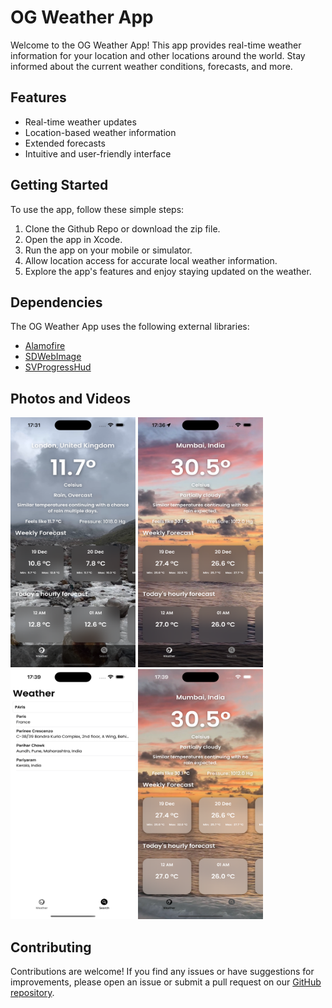 <h1>OG Weather App</h1>
<p>Welcome to the OG Weather App! This app provides real-time weather information for your location and other locations around the world. Stay informed about the current weather conditions, forecasts, and more.</p>
<h2>Features</h2>
  <ul>
        <li>Real-time weather updates</li>
        <li>Location-based weather information</li>
        <li>Extended forecasts</li>
        <li>Intuitive and user-friendly interface</li>
  </ul>
 <h2>Getting Started</h2>
    <p>To use the app, follow these simple steps:</p>
    <ol>
        <li>Clone the Github Repo or download the zip file.</li>
        <li>Open the app in Xcode.</li>
      <li>Run the app on your mobile or simulator. </li>
        <li>Allow location access for accurate local weather information.</li>
        <li>Explore the app's features and enjoy staying updated on the weather.</li>
    </ol>
   <h2>Dependencies</h2>
    <p>The OG Weather App uses the following external libraries:</p>
    <ul>
        <li><a href="https://github.com/Alamofire/Alamofire" target="_blank">Alamofire</a></li>
        <li><a href="https://github.com/SDWebImage/SDWebImage" target="_blank">SDWebImage</a></li>
      <li><a href="https://github.com/SVProgressHUD/SVProgressHUD" target="_blank">SVProgressHud</a></li>
    </ul>
    <h2>Photos and Videos</h2>
    <img src = "Simulator Screenshot - iPhone 15 Pro Max - 2023-12-19 at 17.31.10.png" height = 400px width = 200px></img>
    <img src = "Simulator Screenshot - iPhone 15 Pro Max - 2023-12-19 at 17.36.01.png" height = 400px width = 200px></img>
    <img src = "Simulator Screenshot - iPhone 15 Pro Max - 2023-12-19 at 17.39.59.png" height = 400px width = 200px></img>
    <img src = "Simulator Screenshot - iPhone 15 Pro Max - 2023-12-19 at 17.39.53.png" height = 400px width = 200px></img>

<h2>Contributing</h2>
    <p>Contributions are welcome! If you find any issues or have suggestions for improvements, please open an issue or submit a pull request on our <a href="https://github.com/yourusername/ios-weather-app" target="_blank">GitHub repository</a>.</p>
